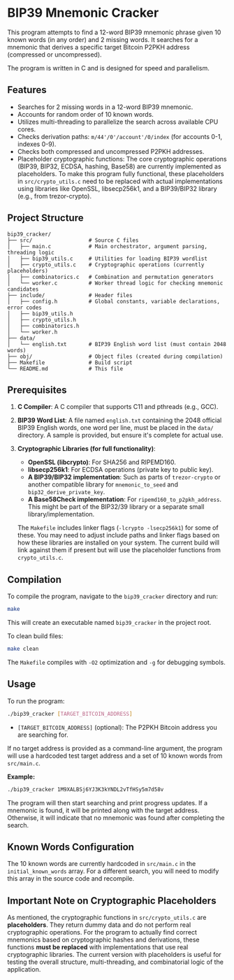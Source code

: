 # BIP39 Mnemonic Cracker

This program attempts to find a 12-word BIP39 mnemonic phrase given 10 known words (in any order) and 2 missing words. It searches for a mnemonic that derives a specific target Bitcoin P2PKH address (compressed or uncompressed).

The program is written in C and is designed for speed and parallelism.

## Features

*   Searches for 2 missing words in a 12-word BIP39 mnemonic.
*   Accounts for random order of 10 known words.
*   Utilizes multi-threading to parallelize the search across available CPU cores.
*   Checks derivation paths: `m/44'/0'/account'/0/index` (for accounts 0-1, indexes 0-9).
*   Checks both compressed and uncompressed P2PKH addresses.
*   Placeholder cryptographic functions: The core cryptographic operations (BIP39, BIP32, ECDSA, hashing, Base58) are currently implemented as placeholders. To make this program fully functional, these placeholders in `src/crypto_utils.c` need to be replaced with actual implementations using libraries like OpenSSL, libsecp256k1, and a BIP39/BIP32 library (e.g., from trezor-crypto).

## Project Structure

```
bip39_cracker/
├── src/                  # Source C files
│   ├── main.c            # Main orchestrator, argument parsing, threading logic
│   ├── bip39_utils.c     # Utilities for loading BIP39 wordlist
│   ├── crypto_utils.c    # Cryptographic operations (currently placeholders)
│   ├── combinatorics.c   # Combination and permutation generators
│   └── worker.c          # Worker thread logic for checking mnemonic candidates
├── include/              # Header files
│   ├── config.h          # Global constants, variable declarations, error codes
│   ├── bip39_utils.h
│   ├── crypto_utils.h
│   ├── combinatorics.h
│   └── worker.h
├── data/
│   └── english.txt       # BIP39 English word list (must contain 2048 words)
├── obj/                  # Object files (created during compilation)
├── Makefile              # Build script
└── README.md             # This file
```

## Prerequisites

1.  **C Compiler**: A C compiler that supports C11 and pthreads (e.g., GCC).
2.  **BIP39 Word List**: A file named `english.txt` containing the 2048 official BIP39 English words, one word per line, must be placed in the `data/` directory. A sample is provided, but ensure it's complete for actual use.
3.  **Cryptographic Libraries (for full functionality)**:
    *   **OpenSSL (libcrypto)**: For SHA256 and RIPEMD160.
    *   **libsecp256k1**: For ECDSA operations (private key to public key).
    *   **A BIP39/BIP32 implementation**: Such as parts of `trezor-crypto` or another compatible library for `mnemonic_to_seed` and `bip32_derive_private_key`.
    *   **A Base58Check implementation**: For `ripemd160_to_p2pkh_address`. This might be part of the BIP32/39 library or a separate small library/implementation.

    The `Makefile` includes linker flags (`-lcrypto -lsecp256k1`) for some of these. You may need to adjust include paths and linker flags based on how these libraries are installed on your system. The current build will link against them if present but will use the placeholder functions from `crypto_utils.c`.

## Compilation

To compile the program, navigate to the `bip39_cracker` directory and run:

```bash
make
```

This will create an executable named `bip39_cracker` in the project root.

To clean build files:
```bash
make clean
```

The `Makefile` compiles with `-O2` optimization and `-g` for debugging symbols.

## Usage

To run the program:

```bash
./bip39_cracker [TARGET_BITCOIN_ADDRESS]
```

*   `[TARGET_BITCOIN_ADDRESS]` (optional): The P2PKH Bitcoin address you are searching for.

If no target address is provided as a command-line argument, the program will use a hardcoded test target address and a set of 10 known words from `src/main.c`.

**Example:**
```bash
./bip39_cracker 1M9XALBSj6YJ3K3kYNDL2vTfHSy5m7d58v
```

The program will then start searching and print progress updates. If a mnemonic is found, it will be printed along with the target address. Otherwise, it will indicate that no mnemonic was found after completing the search.

## Known Words Configuration

The 10 known words are currently hardcoded in `src/main.c` in the `initial_known_words` array. For a different search, you will need to modify this array in the source code and recompile.

## Important Note on Cryptographic Placeholders

As mentioned, the cryptographic functions in `src/crypto_utils.c` are **placeholders**. They return dummy data and do not perform real cryptographic operations. For the program to actually find correct mnemonics based on cryptographic hashes and derivations, these functions **must be replaced** with implementations that use real cryptographic libraries. The current version with placeholders is useful for testing the overall structure, multi-threading, and combinatorial logic of the application.

```
